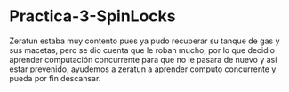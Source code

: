 # Practica-3-SpinLocks
Zeratun estaba muy contento pues ya pudo recuperar su tanque de gas y sus macetas, pero se dio cuenta que le roban mucho, por lo que decidio aprender computación concurrente para que no le pasara de nuevo y asi estar prevenido, ayudemos a zeratun a aprender computo concurrente y pueda por fin descansar.
